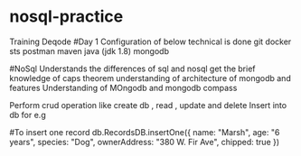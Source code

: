 # nosql-practice
Training Deqode
#Day 1
Configuration of below technical is done
git
docker
sts
postman
maven
java (jdk 1.8)
mongodb

#NoSql 
Understands the differences of sql and nosql
get the brief knowledge of caps theorem
understanding of architecture of mongodb and features
Understanding of MOngodb and mongodb compass

Perform crud operation like create db , read , update and delete
Insert into db for e.g

#To insert one record
db.RecordsDB.insertOne({
    name: "Marsh",
    age: "6 years",
    species: "Dog",
    ownerAddress: "380 W. Fir Ave",
    chipped: true
})
